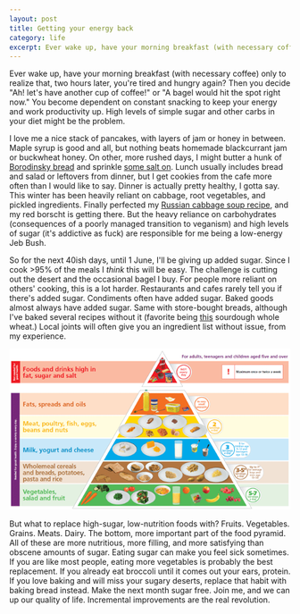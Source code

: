 ```yaml
---
layout: post
title: Getting your energy back
category: life
excerpt: Ever wake up, have your morning breakfast (with necessary coffee) only to realize that, two hours later, you're tired and hungry again? Then you decide "Ah! let's have another cup of coffee!" or "A bagel would hit the spot right now." You become dependent on constant snacking to keep your energy and work productivity up. High levels of simple sugar and other carbs in your diet might be the problem.
---
```


Ever wake up, have your morning breakfast (with necessary coffee) only to realize that, two hours later, you're tired and hungry again? Then you decide "Ah! let's have another cup of coffee!" or "A bagel would hit the spot right now." You become dependent on constant snacking to keep your energy and work productivity up. High levels of simple sugar and other carbs in your diet might be the problem.

I love me a nice stack of pancakes, with layers of jam or honey in between. Maple syrup is good and all, but nothing beats homemade blackcurrant jam or buckwheat honey. On other, more rushed days, I might butter a hunk of [Borodinsky bread](https://eatalready.com/2014/02/18/baking-memories-all-rye-borodinsky-bread/) and sprinkle [some salt on](https://en.wikipedia.org/wiki/Bread_and_salt). Lunch usually includes bread and salad or leftovers from dinner, but I get cookies from the cafe more often than I would like to say. Dinner is actually pretty healthy, I gotta say. This winter has been heavily reliant on cabbage, root vegetables, and pickled ingredients. Finally perfected my [Russian cabbage soup recipe](http://richardfulop.me/cooking/2017/04/05/%D0%A9%D0%B8.html), and my red borscht is getting there. But the heavy reliance on carbohydrates (consequences of a poorly managed transition to veganism) and high levels of sugar (it's addictive as fuck) are responsible for me being a low-energy Jeb Bush.

So for the next 40ish days, until 1 June, I'll be giving up added sugar. Since I cook >95% of the meals I *think* this will be easy. The challenge is cutting out the desert and the occasional bagel I buy. For people more reliant on others' cooking, this is a lot harder. Restaurants and cafes rarely tell you if there's added sugar. Condiments often have added sugar. Baked goods almost always have added sugar. Same with store-bought breads, although I've baked several recipes without it (favorite being [this](http://www.kingarthurflour.com/recipes/whole-wheat-sourdough-bread-recipe) sourdough whole wheat.) Local joints will often give you an ingredient list without issue, from my experience.

![European Union food pyramid](../assets/euFoodPyramid.gif "Eat more good stuff")


But what to replace high-sugar, low-nutrition foods with? Fruits. Vegetables. Grains. Meats. Dairy. The bottom, more important part of the food pyramid. All of these are more nutritious, more filling, and more satisfying than obscene amounts of sugar. Eating sugar can make you feel sick sometimes. If you are like most people, eating more vegetables is probably the best replacement. If you already eat broccoli until it comes out your ears, protein. If you love baking and will miss your sugary deserts, replace that habit with baking bread instead. Make the next month sugar free. Join me, and we can up our quality of life. Incremental improvements are the real revolution.
